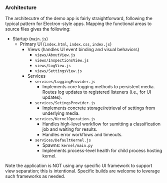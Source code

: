 ### Architecture

The architecutre of the demo app is fairly straightforward, following the typical pattern for Electron-style apps. Mapping the functional areas to source files gives the following:

* Startup (`main.js`)
    * Primary UI (`index.html`, `index.css`, `index.js`)
        * Views (handles UI event binding and visual behaviors)
            * `views/AboutView.js`
            * `views/InspectionsView.js`
            * `views/LogView.js`
            * `views/SettingsView.js`
        * Services
            * `services/LoggingProvider.js`
                * Implements core logging methods to persistent media. Routes log updates to registered listeners (i.e., for UI updates).
            * `services/SetingsProvider.js`
                * Implements concrete storage/retrieval of settings from underlying media.
            * `services/KernelOperation.js`
                * Handles high-level workflow for sumitting a classification job and waiting for results. 
                * Handles error workflows and timeouts.
            * `services/DefaultKernel.js`
                * Spawns: `kernel/main.py`
                * Implements process-level health for child process hosting kernel.
            

Note the application is NOT using any specific UI framework to support view separation; this is intentional. Specific builds are welcome to leverage such frameworks as needed.